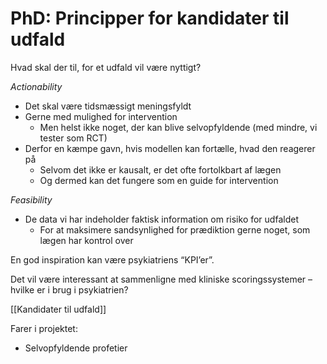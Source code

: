 # PhD: Principper for kandidater til udfald
Hvad skal der til, for et udfald vil være nyttigt?

*Actionability*
* Det skal være tidsmæssigt meningsfyldt
* Gerne med mulighed for intervention
  * Men helst ikke noget, der kan blive selvopfyldende (med mindre, vi tester som RCT)
* Derfor en kæmpe gavn, hvis modellen kan fortælle, hvad den reagerer på
  * Selvom det ikke er kausalt, er det ofte fortolkbart af lægen
  * Og dermed kan det fungere som en guide for intervention

*Feasibility*
* De data vi har indeholder faktisk information om risiko for udfaldet
	* For at maksimere sandsynlighed for prædiktion gerne noget, som lægen har kontrol over

En god inspiration kan være psykiatriens “KPI’er”.

Det vil være interessant at sammenligne med kliniske scoringssystemer – hvilke er i brug i psykiatrien?

[[Kandidater til udfald]]

Farer i projektet:
* Selvopfyldende profetier

<!-- #p2 #work -->

<!-- {BearID:CB2BD723-CEC5-4034-972D-A091A2F2725F-4241-000001D58E8F07A3} -->
